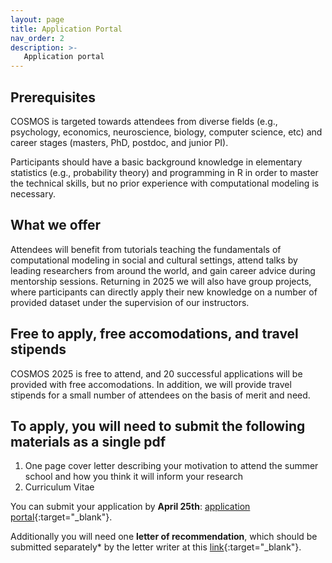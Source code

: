 ```yaml
---
layout: page
title: Application Portal
nav_order: 2
description: >-
   Application portal
---
```



## Prerequisites
COSMOS is targeted towards attendees from diverse fields (e.g., psychology, economics, neuroscience, biology, computer science, etc) and career stages (masters, PhD, postdoc, and junior PI). 

Participants should have a basic background knowledge in elementary statistics (e.g., probability theory) and programming in R in order to master the technical skills, but no prior experience with computational modeling is necessary.

## What we offer

Attendees will benefit from tutorials teaching the fundamentals of computational modeling in social and cultural settings, attend talks by leading researchers from around the world, and gain career advice during mentorship sessions. Returning in 2025 we will also have group projects, where participants can directly apply their new knowledge on a number of provided dataset under the supervision of our instructors.  

 
## Free to apply, free accomodations, and travel stipends
COSMOS 2025 is free to attend, and 20 successful applications will be provided with free  accomodations. In addition, we will provide travel stipends for a small number of attendees on the basis of merit and need. 

## To apply, you will need to submit the following materials as a single pdf

1. One page cover letter describing your motivation to attend the summer school and how you think it will inform your research
1. Curriculum Vitae 

You can submit your application by **April 25th**: [application portal](https://c7bxswwz.forms.app/cosmos-tokyo-2025-application){:target="_blank"}.


Additionally you will need one **letter of recommendation**, which should be submitted separately* by the letter writer at this [link](https://c7bxswwz.forms.app/cosmos-tokyo-2025-reference){:target="_blank"}.

